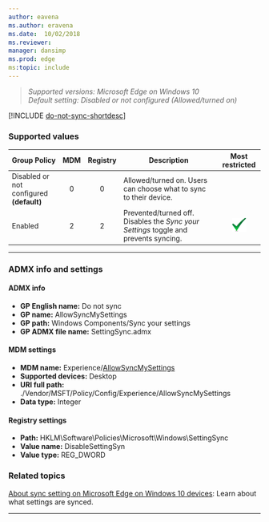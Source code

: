 ```yaml
---
author: eavena
ms.author: eravena
ms.date:  10/02/2018
ms.reviewer: 
manager: dansimp
ms.prod: edge
ms:topic: include
---
```


<!-- ## Do not sync -->
>*Supported versions: Microsoft Edge on Windows 10*<br>
>*Default setting:  Disabled or not configured (Allowed/turned on)*

[!INCLUDE [do-not-sync-shortdesc](../shortdesc/do-not-sync-shortdesc.md)]

### Supported values

|                Group Policy                 | MDM | Registry |                                     Description                                      |                 Most restricted                  |
|---------------------------------------------|:---:|:--------:|--------------------------------------------------------------------------------------|:------------------------------------------------:|
| Disabled or not configured<br>**(default)** |  0  |    0     |          Allowed/turned on. Users can choose what to sync to their device.           |                                                  |
|                   Enabled                   |  2  |    2     | Prevented/turned off. Disables the *Sync your Settings* toggle and prevents syncing. | ![Most restricted value](../images/check-gn.png) |

---

### ADMX info and settings
#### ADMX info
- **GP English name:** Do not sync
- **GP name:** AllowSyncMySettings
- **GP path:** Windows Components/Sync your settings
- **GP ADMX file name:** SettingSync.admx

#### MDM settings
- **MDM name:** Experience/[AllowSyncMySettings](https://docs.microsoft.com/windows/client-management/mdm/policy-csp-experience#experience-allowsyncmysettings)
- **Supported devices:** Desktop
- **URI full path:** ./Vendor/MSFT/Policy/Config/Experience/AllowSyncMySettings
- **Data type:** Integer

#### Registry settings
- **Path:** HKLM\Software\Policies\Microsoft\Windows\SettingSync
- **Value name:** DisableSettingSyn
- **Value type:** REG_DWORD

### Related topics
[About sync setting on Microsoft Edge on Windows 10 devices](https://windows.microsoft.com/windows-10/about-sync-settings-on-windows-10-devices): Learn about what settings are synced.


<hr>
